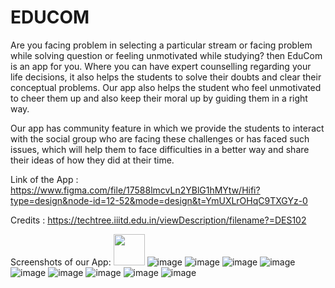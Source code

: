 # EDUCOM
Are you facing problem in selecting a particular stream or facing problem while solving question or feeling unmotivated while studying? then EduCom is an app for you. Where you can have expert counselling regarding your life decisions, it also helps the students to solve their doubts and clear their conceptual problems. Our app also helps the student who feel unmotivated to cheer them up and also keep their moral up by guiding them in a right way.

Our app has community feature in which we provide the students to interact with the social group who are facing these challenges or has faced such issues, which will help them to face difficulties in a better way and share their ideas of how they did at their time.

Link of the App : https://www.figma.com/file/17588lmcvLn2YBlG1hMYtw/Hifi?type=design&node-id=12-52&mode=design&t=YmUXLrOHqC9TXGYz-0

Credits : https://techtree.iiitd.edu.in/viewDescription/filename?=DES102

Screenshots of our App:
<img src="https://github.com/AkarshGupta18/EDUCOM/assets/108345620/6530c6d5-8859-4fc9-973d-661cde907377" width="50" height="50"> ![image](https://github.com/AkarshGupta18/EDUCOM/assets/108345620/e293171b-a691-43a7-9c19-9add344b8d1c) ![image](https://github.com/AkarshGupta18/EDUCOM/assets/108345620/a46132e0-f4b8-4662-8fdd-c5eccb967045) ![image](https://github.com/AkarshGupta18/EDUCOM/assets/108345620/64acd21b-ff5d-456b-9d96-62e2e448d4a9) ![image](https://github.com/AkarshGupta18/EDUCOM/assets/108345620/097c039c-f63a-4227-9322-25cfd05f06ea) ![image](https://github.com/AkarshGupta18/EDUCOM/assets/108345620/664d212f-15c8-482f-bad2-bc58559e4aab) ![image](https://github.com/AkarshGupta18/EDUCOM/assets/108345620/08e70a37-d8c6-4a66-8e9c-87127093f6f0) ![image](https://github.com/AkarshGupta18/EDUCOM/assets/108345620/7ff042fb-dbbc-4e16-ac1c-f4d7b72d4676) ![image](https://github.com/AkarshGupta18/EDUCOM/assets/108345620/4a940182-a596-43af-80de-99c6d6bc5019) ![image](https://github.com/AkarshGupta18/EDUCOM/assets/108345620/63eaaa95-21bc-4a50-b6a9-969063d020c4)










